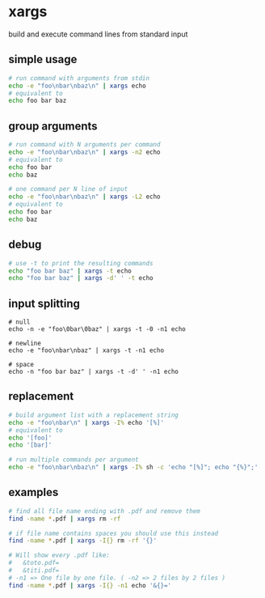 # xargs

build and execute command lines from standard input

## simple usage

```bash
# run command with arguments from stdin
echo -e "foo\nbar\nbaz\n" | xargs echo
# equivalent to 
echo foo bar baz
```

## group arguments

```bash
# run command with N arguments per command
echo -e "foo\nbar\nbaz\n" | xargs -n2 echo
# equivalent to 
echo foo bar
echo baz
```

```bash
# one command per N line of input
echo -e "foo\nbar\nbaz\n" | xargs -L2 echo
# equivalent to
echo foo bar
echo baz
```

## debug

```bash
# use -t to print the resulting commands
echo "foo bar baz" | xargs -t echo
echo "foo bar baz" | xargs -d' ' -t echo
```

## input splitting
```
# null
echo -n -e "foo\0bar\0baz" | xargs -t -0 -n1 echo

# newline
echo -e "foo\nbar\nbaz" | xargs -t -n1 echo

# space
echo -n "foo bar baz" | xargs -t -d' ' -n1 echo
```


## replacement

```bash
# build argument list with a replacement string
echo -e "foo\nbar\n" | xargs -I% echo '[%]'
# equivalent to
echo '[foo]'
echo '[bar]'
```

```bash
# run multiple commands per argument
echo -e "foo\nbar\nbaz\n" | xargs -I% sh -c 'echo "[%]"; echo "{%}";'
```


## examples

```bash
# find all file name ending with .pdf and remove them
find -name *.pdf | xargs rm -rf

# if file name contains spaces you should use this instead
find -name *.pdf | xargs -I{} rm -rf '{}'

# Will show every .pdf like:
#	&toto.pdf=
#	&titi.pdf=
# -n1 => One file by one file. ( -n2 => 2 files by 2 files )
find -name *.pdf | xargs -I{} -n1 echo '&{}='
```
